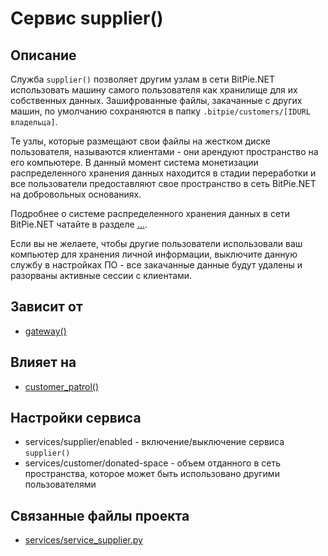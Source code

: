 # Сервис supplier()


## Описание
Служба `supplier()` позволяет другим узлам в сети BitPie.NET использовать машину самого пользователя
как хранилище для их собственных данных. 
Зашифрованные файлы, закачанные с других машин, по умолчанию сохраняются 
в папку `.bitpie/customers/[IDURL владельца]`. 

Те узлы, которые размещают свои файлы на жестком диске пользователя, называются
клиентами - они арендуют пространство на его компьютере.
В данный момент система монетизации распределенного хранения данных находится в стадии переработки и 
все пользователи предоставляют свое пространство в сеть BitPie.NET на добровольных основаниях.

Подробнее о системе распределенного хранения данных в сети BitPie.NET чатайте в разделе [...](...).

Если вы не желаете, чтобы другие пользователи использовали ваш компьютер для хранения
личной информации, выключите данную службу в настройках ПО - 
все закачанные данные будут удалены и разорваны активные сессии с клиентами.


## Зависит от
* [gateway()](services/service_gateway.md)


## Влияет на
* [customer_patrol()](services/service_customer_patrol.md)


## Настройки сервиса
* services/supplier/enabled - включение/выключение сервиса `supplier()`
* services/customer/donated-space - объем отданного в сеть пространства, которое может быть использовано другими пользователями


## Связанные файлы проекта
* [services/service_supplier.py](services/service_supplier.py)


